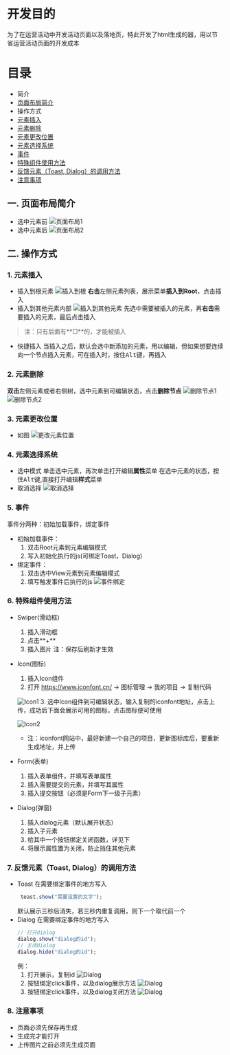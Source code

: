 # 开发目的
为了在运营活动中开发活动页面以及落地页，特此开发了html生成的器，用以节省运营活动页面的开发成本

# 目录

* 简介
* [页面布局简介](https://git.sogou-inc.com/bfo/html-editor/tree/master#%E4%B8%80-%E9%A1%B5%E9%9D%A2%E5%B8%83%E5%B1%80%E7%AE%80%E4%BB%8B)
* 操作方式
* [元素插入](https://git.sogou-inc.com/bfo/html-editor/tree/master#1-%E5%85%83%E7%B4%A0%E6%8F%92%E5%85%A5)
* [元素删除](https://git.sogou-inc.com/bfo/html-editor/tree/master#2-%E5%85%83%E7%B4%A0%E5%88%A0%E9%99%A4)
* [元素更改位置](https://git.sogou-inc.com/bfo/html-editor/tree/master#3-%E5%85%83%E7%B4%A0%E6%9B%B4%E6%94%B9%E4%BD%8D%E7%BD%AE)
* [元素选择系统](https://git.sogou-inc.com/bfo/html-editor/tree/master#4-%E5%85%83%E7%B4%A0%E9%80%89%E6%8B%A9%E7%B3%BB%E7%BB%9F)
* [事件](https://git.sogou-inc.com/bfo/html-editor/tree/master#5-%E4%BA%8B%E4%BB%B6)
* [特殊组件使用方法](https://git.sogou-inc.com/bfo/html-editor/tree/master#6-%E7%89%B9%E6%AE%8A%E7%BB%84%E4%BB%B6%E4%BD%BF%E7%94%A8%E6%96%B9%E6%B3%95)
* [反馈元素（Toast, Dialog）的调用方法](https://git.sogou-inc.com/bfo/html-editor/tree/master#7-%E5%8F%8D%E9%A6%88%E5%85%83%E7%B4%A0toast-dialog%E7%9A%84%E8%B0%83%E7%94%A8%E6%96%B9%E6%B3%95)
* [注意事项](https://git.sogou-inc.com/bfo/html-editor/tree/master#8-%E6%B3%A8%E6%84%8F%E4%BA%8B%E9%A1%B9)

## 一. 页面布局简介
- 选中元素前
![页面布局1](https://git.sogou-inc.com/bfo/html-editor/raw/master/readme-image/1.png)
- 选中元素后
![页面布局2](https://git.sogou-inc.com/bfo/html-editor/raw/master/readme-image/2.png)

## 二. 操作方式
### 1. 元素插入

- 插入到根元素
![插入到根](https://git.sogou-inc.com/bfo/html-editor/raw/master/readme-image/3.png)
**右击**左侧元素列表，展示菜单**插入到Root**，点击插入
- 插入到其他元素内部
![插入到其他元素](https://git.sogou-inc.com/bfo/html-editor/raw/master/readme-image/4.png)
先选中需要被插入的元素，再**右击**需要插入的元素，最后点击插入
> 注：只有后面有**□**的，才能被插入
- 快捷插入
当插入之后，默认会选中新添加的元素，用以编辑，但如果想要连续向一个节点插入元素，可在插入时，按住<kbd>Alt</kbd>键，再插入

### 2. 元素删除

**双击**左侧元素或者右侧树，选中元素到可编辑状态，点击**删除节点**
![删除节点1](https://git.sogou-inc.com/bfo/html-editor/raw/master/readme-image/5.png)
![删除节点2](https://git.sogou-inc.com/bfo/html-editor/raw/master/readme-image/6.png)

### 3. 元素更改位置

- 如图
![更改元素位置](https://git.sogou-inc.com/bfo/html-editor/raw/master/readme-image/7.png)

### 4. 元素选择系统

- 选中模式
	单击选中元素，再次单击打开编辑**属性**菜单
	在选中元素的状态，按住<kbd>Alt</kbd>键,直接打开编辑**样式**菜单
- 取消选择
	![取消选择](https://git.sogou-inc.com/bfo/html-editor/raw/master/readme-image/8.png)

### 5. 事件

事件分两种：初始加载事件，绑定事件
- 初始加载事件：
	1. 双击Root元素到元素编辑模式
	2. 写入初始化执行的js(可绑定Toast，Dialog)
- 绑定事件：
	1. 双击选中View元素到元素编辑模式
	2. 填写触发事件后执行的js
	![事件绑定](https://git.sogou-inc.com/bfo/html-editor/raw/master/readme-image/9.png)

### 6. 特殊组件使用方法

- Swiper(滑动框)
	1. 插入滑动框
	2. 点击**+**
	3. 插入图片
	注：保存后刷新才生效
- Icon(图标)
	1. 插入Icon组件
	2. 打开 <https://www.iconfont.cn/> -> 图标管理 -> 我的项目 -> 复制代码
	
	![Icon1](https://git.sogou-inc.com/bfo/html-editor/raw/master/readme-image/10.png)
	3. 选中Icon组件到可编辑状态，输入复制的iconfont地址，点击上传，成功后下面会展示可用的图标，点击图标便可使用
	
	![Icon2](https://git.sogou-inc.com/bfo/html-editor/raw/master/readme-image/11.png)
	- 注：iconfont网站中，最好新建一个自己的项目，更新图标库后，要重新生成地址，并上传
- Form(表单)
	1. 插入表单组件，并填写表单属性
	2. 插入需要提交的元素，并填写其属性
	3. 插入提交按钮（必须是Form下一级子元素）
- Dialog(弹窗)
    1. 插入dialog元素（默认展开状态）
    2. 插入子元素
    3. 给其中一个按钮绑定关闭函数，详见下
    4. 将展示属性置为关闭，防止挡住其他元素
	    
### 7. 反馈元素（Toast, Dialog）的调用方法

- Toast 
    在需要绑定事件的地方写入
    ```javascript
     toast.show("需要设置的文字");
    ```
    默认展示三秒后消失，若三秒内重复调用，则下一个取代前一个
- Dialog
    在需要绑定事件的地方写入
    ```javascript
    // 打开dialog
    dialog.show("dialog的id");
	// 关闭dialog
	dialog.hide("dialog的id");
	```
	例： 
	1. 打开展示，复制id
	![Dialog](https://git.sogou-inc.com/bfo/html-editor/raw/master/readme-image/12.png)
	2. 按钮绑定click事件，以及dialog展示方法
	![Dialog](https://git.sogou-inc.com/bfo/html-editor/raw/master/readme-image/13.png)
	3. 按钮绑定click事件，以及dialog关闭方法
	![Dialog](https://git.sogou-inc.com/bfo/html-editor/raw/master/readme-image/14.png)

### 8. 注意事项

- 页面必须先保存再生成
- 生成完才能打开
- 上传图片之前必须先生成页面













